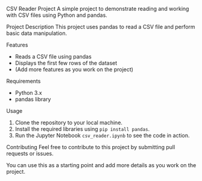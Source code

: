 CSV Reader Project
A simple project to demonstrate reading and working with CSV files using Python and pandas.

Project Description
This project uses pandas to read a CSV file and perform basic data manipulation.

Features
- Reads a CSV file using pandas
- Displays the first few rows of the dataset
- (Add more features as you work on the project)

Requirements
- Python 3.x
- pandas library

Usage
1. Clone the repository to your local machine.
2. Install the required libraries using `pip install pandas`.
3. Run the Jupyter Notebook `csv_reader.ipynb` to see the code in action.

Contributing
Feel free to contribute to this project by submitting pull requests or issues.

You can use this as a starting point and add more details as you work on the project.